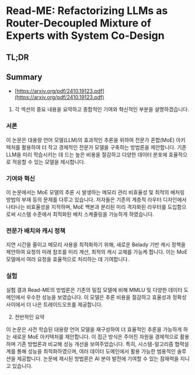 # Read-ME: Refactorizing LLMs as Router-Decoupled Mixture of Experts with System Co-Design
## TL;DR
## Summary
- [https://arxiv.org/pdf/2410.19123.pdf](https://arxiv.org/pdf/2410.19123.pdf)

1. 각 섹션의 중요 내용을 요약하고 종합적인 기여와 혁신적인 부분을 설명하겠습니다.

### 서론
이 논문은 대용량 언어 모델(LLM)의 효과적인 추론을 위하여 전문가 혼합(MoE) 아키텍처를 활용하여 더 작고 경제적인 전문가 모델을 구축하는 방법론을 제안합니다. 기존 LLM을 미리 학습시키는 데 드는 높은 비용을 절감하고 다양한 데이터 분포에 효율적으로 적응할 수 있는 모델을 제시합니다.

### 기여와 혁신
이 논문에서는 MoE 모델의 추론 시 발생하는 메모리 관리 비효율성 및 최적의 배처링 방법의 부재 등의 문제를 다루고 있습니다. 저자들은 기존의 계층적 라우터 디자인에서 나타나는 비효율성을 지적하며, MoE 백본과 분리된 미리 격자화된 라우터를 도입함으로써 시스템 수준에서 최적화된 배치 스케줄링을 가능하게 하였습니다.

### 전문가 배치와 캐시 정책
지연 시간을 줄이고 메모리 사용을 최적화하기 위해, 새로운 Belady 기반 캐시 정책을 제안하여 요청의 미래 참조를 미리 계산, 최적의 캐시 교체를 가능케 합니다. 이는 MoE 모델에서 여러 요청을 효율적으로 처리하는 데 기여합니다.

### 실험
실험 결과 Read-ME의 방법론은 기존의 밀집 모델에 비해 MMLU 및 다양한 데이터 도메인에서 우수한 성능을 보였습니다. 이 모델은 추론 비용을 절감하고 효율성과 정확성 사이에서 더 나은 트레이드오프를 제공합니다.

2. 전반적인 요약

이 논문은 사전 학습된 대용량 언어 모델을 재구성하여 더 효율적인 추론을 가능하게 하는 새로운 MoE 아키텍처를 제안합니다. 이 접근 방식은 주어진 자원을 경제적으로 활용하며 기존 방법론과 비교해 성능 개선을 보여주었습니다. 특히, 시스템-알고리즘 협력설계를 통해 성능을 최적화하였으며, 여러 데이터 도메인에서 활용 가능한 범용적인 솔루션을 제공합니다. 논문에 제시된 방법론은 AI 분야 발전에 기여할 수 있는 잠재력을 지니고 있습니다.